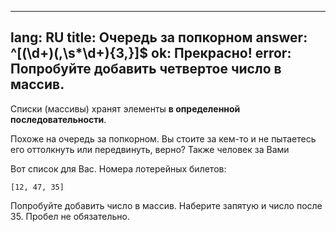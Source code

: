
---
lang:   RU
title:  Очередь за попкорном
answer: ^\[(\d+)(,\s*\d+){3,}\]$
ok:     Прекрасно!
error:  Попробуйте добавить четвертое число в массив.
---

Списки (массивы) хранят элементы __в определенной последовательности__.

Похоже на очередь за попкорном. Вы стоите за кем-то и не пытаетесь его оттолкнуть или передвинуть, верно?
Также человек за Вами 

Вот список для Вас. Номера лотерейных билетов: 

    [12, 47, 35]

Попробуйте добавить число в массив. Наберите запятую и число после 35. Пробел не обязательно.
